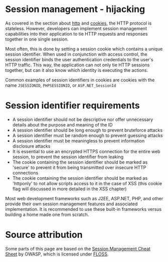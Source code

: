 # Session management - hijacking
As covered in the section about [http](001introduction\002basicwebconcepts\001http.md) and [cookies](001introduction\002basicwebconcepts\003cookies.md), the HTTP protocol is stateless. However, developers can implement session management capabilities into their application to tie HTTP requests and responses together in one single session. 

Most often, this is done by setting a session cookie which contains a unique session identifier. When used in conjunction with access control, the session identifier binds the user authentication credentials to the user's HTTP traffic. This way, the application can not only tie HTTP sessions together, but can it also know which identity is executing the actions. 

Common examples of session identifiers in cookies are cookies with the name `JSESSIONID`, `PHPSESSIONID`, or `ASP.NET_SessionId`

# Session identifier requirements
* A session identifier should not be descriptive nor offer unnecessary details about the purpose and meaning of the ID
* A session identifier should be long enough to prevent bruteforce attacks
* A session identifier must be random enough to prevent guessing attacks
* A session identifier must be meaningless to prevent information disclosure attacks
* It is essential to use an encrypted HTTPS connection for the entire web session, to prevent the session identifier from leaking
* The cookie containing the session identifier should be marked as 'secure' to prevent it from being transmitted over insecure HTTP connections
* The cookie containing the session identifier should be marked as 'httponly' to not allow scripts access to it in the case of XSS (this cookie flag will discussed in more detailed in the XSS chapter)

Most web development frameworks such as J2EE, ASP.NET, PHP, and other provide their own session management features and associated implementation. It is recommended to use these built-in frameworks versus building a home made one from scratch. 


# Source attribution
Some parts of this page are based on the [Session Management Cheat Sheet](https://owasp.org/www-project-cheat-sheets/cheatsheets/Session_Management_Cheat_Sheet) by OWASP, which is licensed under [FLOSS](https://owasp.org/about/).